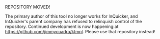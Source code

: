 REPOSITORY MOVED!

The primary author of this tool no longer works for InQuicker, and InQuicker's parent company has refused to relinquish control of the repository. Continued development is now happening at https://github.com/jimmycuadra/ktmpl. Please use that repository instead!
